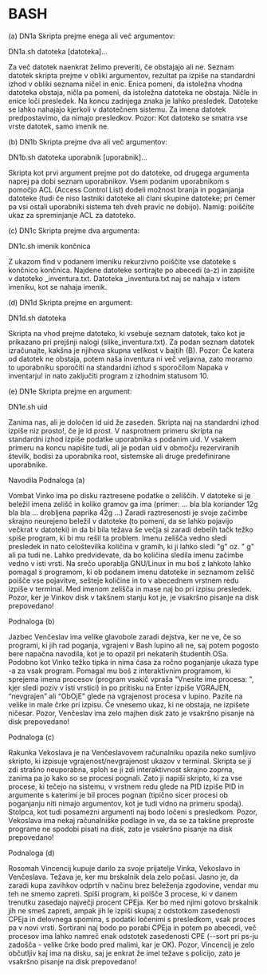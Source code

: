 # BASH
(a) DN1a
Skripta prejme enega ali več argumentov:

DN1a.sh datoteka [datoteka]...

Za več datotek naenkrat želimo preveriti, če obstajajo ali ne. Seznam datotek skripta prejme v obliki argumentov, rezultat pa izpiše na standardni izhod v obliki seznama ničel in enic. Enica pomeni, da istoležna vhodna datoteka obstaja, ničla pa pomeni, da istoležna datoteka ne obstaja. Ničle in enice loči presledek. Na koncu zadnjega znaka je lahko presledek. Datoteke se lahko nahajajo kjerkoli v datotečnem sistemu. Za imena datotek predpostavimo, da nimajo presledkov. Pozor: Kot datoteko se smatra vse vrste datotek, samo imenik ne.

(b) DN1b
Skripta prejme dva ali več argumentov:

DN1b.sh datoteka uporabnik [uporabnik]...

Skripta kot prvi argument prejme pot do datoteke, od drugega argumenta naprej pa dobi seznam uporabnikov. Vsem podanim uporabnikom s pomočjo ACL (Access Control List) dodeli možnost branja in poganjanja datoteke (tudi če niso lastniki datoteke ali člani skupine datoteke; pri čemer pa vsi ostali uporabniki sistema teh dveh pravic ne dobijo). Namig: poiščite ukaz za spreminjanje ACL za datoteko.

(c) DN1c
Skripta prejme dva argumenta:

DN1c.sh imenik končnica

Z ukazom find v podanem imeniku rekurzivno poiščite vse datoteke s končnico končnica. Najdene datoteke sortirajte po abecedi (a-z) in zapišite v datoteko <imenik>_inventura.txt. Datoteka <imenik>_inventura.txt naj se nahaja v istem imeniku, kot se nahaja imenik.
  
(d) DN1d
Skripta prejme en argument:

DN1d.sh datoteka

Skripta na vhod prejme datoteko, ki vsebuje seznam datotek, tako kot je prikazano pri prejšnji nalogi (slike_inventura.txt). Za podan seznam datotek izračunajte, kakšna je njihova skupna velikost v bajtih (B). Pozor: Če katera od datotek ne obstaja, potem naša inventura ni več veljavna, zato moramo to uporabniku sporočiti na standardni izhod s sporočilom Napaka v inventarju! in nato zaključiti program z izhodnim statusom 10.
  
(e) DN1e
Skripta prejme en argument:

DN1e.sh uid

Zanima nas, ali je določen id uid že zaseden. Skripta naj na standardni izhod izpiše niz prosto!, če je id prost. V nasprotnem primeru skripta na standardni izhod izpiše podatke uporabnika s podanim uid. V vsakem primeru na koncu napišite tudi, ali je podan uid v območju rezerviranih številk, bodisi za uporabnika root, sistemske ali druge predefinirane uporabnike.
  
Navodila
Podnaloga (a)
  
Vombat Vinko ima po disku raztresene podatke o zeliščih. V datoteke si je beležil imena zelišč in koliko gramov ga ima (primer: … bla bla koriander 12g bla bla … drobljena paprika 42g ...) Zaradi raztresenosti je svoje začimbe skrajno neurejeno beležil v datoteke (to pomeni, da se lahko pojavijo večkrat v datoteki) in da bi bila težava še večja si zaradi debelih tačk težko spiše program, ki bi mu rešil ta problem. Imenu zelišča vedno sledi presledek in nato celoštevilka količina v gramih, ki ji lahko sledi "g" oz. " g" ali pa tudi ne. Lahko predvidevate, da bo količina sledila imenu začimbe vedno v isti vrsti. Na srečo uporablja GNU/Linux in mu boš z lahkoto lahko pomagal s programom, ki ob podanem imenu datoteke in seznamom zelišč poišče vse pojavitve, sešteje količine in to v abecednem vrstnem redu izpiše v terminal. Med imenom zelišča in mase naj bo pri izpisu presledek. Pozor, ker je Vinkov disk v takšnem stanju kot je, je vsakršno pisanje na disk prepovedano!
  
Podnaloga (b)
  
Jazbec Venčeslav ima velike glavobole zaradi dejstva, ker ne ve, če so programi, ki jih rad poganja, vgrajeni v Bash lupino ali ne, saj potem pogosto bere napačna navodila, kot je to opazil pri nekaterih študentih OSa. Podobno kot Vinko težko tipka in nima časa za ročno poganjanje ukaza type -a za vsak program. Pomagal mu boš z interaktivnim programom, ki sprejema imena procesov (program vsakič vpraša "Vnesite ime procesa: ", kjer sledi poziv v isti vrstici) in po pritisku na Enter izpiše VGRAJEN, “nevgrajen” ali “ObOjE” glede na vgrajenost procesa v lupino. Pazite na velike in male črke pri izpisu. Če vnesemo ukaz, ki ne obstaja, ne izpišete ničesar. Pozor, Venčeslav ima zelo majhen disk zato je vsakršno pisanje na disk prepovedano!
  
Podnaloga (c)
  
Rakunka Vekoslava je na Venčeslavovem računalniku opazila neko sumljivo skripto, ki izpisuje vgrajenost/nevgrajenost ukazov v terminal. Skripta se ji zdi strašno neuporabna, sploh se ji zdi interaktivnost skrajno zoprna, zanima pa jo kako so se procesi pognali. Zato ji napiši skripto, ki za vse procese, ki tečejo na sistemu, v vrstnem redu glede na PID izpiše PID in argumente s katerimi je bil proces pognan (tipično sicer procesi ob poganjanju niti nimajo argumentov, kot je tudi vidno na primeru spodaj). Stolpca, kot tudi posamezni argumenti naj bodo ločeni s presledkom. Pozor, Vekoslava ima nekaj računalniške podlage in ve, da se za takšne preproste programe ne spodobi pisati na disk, zato je vsakršno pisanje na disk prepovedano!
  
Podnaloga (d)
  
Rosomah Vincencij kupuje darilo za svoje prijatelje Vinka, Vekoslavo in Venčeslava. Težava je, ker mu brskalnik dela zelo počasi. Jasno je, da zaradi kupa zavihkov odprtih v načinu brez beleženja zgodovine, vendar mu teh ne smemo zapreti. Spiši program, ki poišče 3 procese, ki v danem trenutku zasedajo največji procent CPEja. Ker bo med njimi gotovo brskalnik jih ne smeš zapreti, ampak jih le izpiši skupaj z odstotkom zasedenosti CPEja in delovnega spomina, s podatki ločenimi s presledkom, vsak proces pa v novi vrsti. Sortirani naj bodo po porabi CPEja in potem po abecedi, več procesov ima lahko namreč enak odstotek zasedenosti CPE (--sort pri ps-ju zadošča - velike črke bodo pred malimi, kar je OK). Pozor, Vincencij je zelo občutljiv kaj ima na disku, saj je enkrat že imel težave s policijo, zato je vsakršno pisanje na disk prepovedano!
